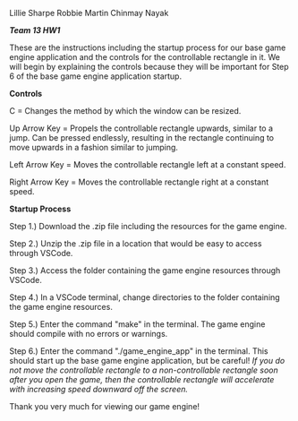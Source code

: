 Lillie Sharpe
Robbie Martin
Chinmay Nayak


***Team 13 HW1***

These are the instructions including the startup process for our base game engine application and the controls for the controllable rectangle in it.
We will begin by explaining the controls because they will be important for Step 6 of the base game engine application startup.


**Controls**

C = Changes the method by which the window can be resized.

Up Arrow Key = Propels the controllable rectangle upwards, similar to a jump.
Can be pressed endlessly, resulting in the rectangle continuing to move upwards in a fashion similar to jumping.

Left Arrow Key = Moves the controllable rectangle left at a constant speed.

Right Arrow Key = Moves the controllable rectangle right at a constant speed.


**Startup Process**

Step 1.) Download the .zip file including the resources for the game engine.

Step 2.) Unzip the .zip file in a location that would be easy to access through VSCode.

Step 3.) Access the folder containing the game engine resources through VSCode.

Step 4.) In a VSCode terminal, change directories to the folder containing the game engine resources.

Step 5.) Enter the command "make" in the terminal.
The game engine should compile with no errors or warnings.

Step 6.) Enter the command "./game_engine_app" in the terminal.
This should start up the base game engine application, but be careful!
*If you do not move the controllable rectangle to a non-controllable rectangle soon after you open the game, then the controllable rectangle will accelerate with increasing speed downward off the screen.*


Thank you very much for viewing our game engine!
